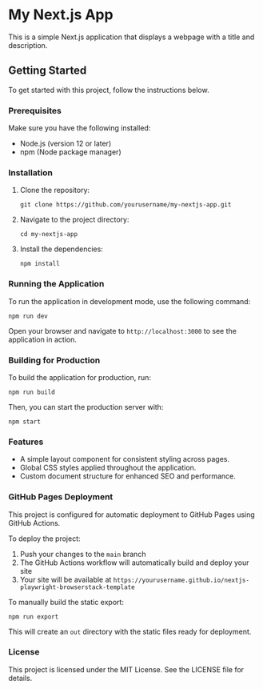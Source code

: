# My Next.js App

This is a simple Next.js application that displays a webpage with a title and description.

## Getting Started

To get started with this project, follow the instructions below.

### Prerequisites

Make sure you have the following installed:

- Node.js (version 12 or later)
- npm (Node package manager)

### Installation

1. Clone the repository:

   ```
   git clone https://github.com/yourusername/my-nextjs-app.git
   ```

2. Navigate to the project directory:

   ```
   cd my-nextjs-app
   ```

3. Install the dependencies:

   ```
   npm install
   ```

### Running the Application

To run the application in development mode, use the following command:

```
npm run dev
```

Open your browser and navigate to `http://localhost:3000` to see the application in action.

### Building for Production

To build the application for production, run:

```
npm run build
```

Then, you can start the production server with:

```
npm start
```

### Features

- A simple layout component for consistent styling across pages.
- Global CSS styles applied throughout the application.
- Custom document structure for enhanced SEO and performance.

### GitHub Pages Deployment

This project is configured for automatic deployment to GitHub Pages using GitHub Actions.

To deploy the project:

1. Push your changes to the `main` branch
2. The GitHub Actions workflow will automatically build and deploy your site
3. Your site will be available at `https://yourusername.github.io/nextjs-playwright-browserstack-template`

To manually build the static export:

```
npm run export
```

This will create an `out` directory with the static files ready for deployment.

### License

This project is licensed under the MIT License. See the LICENSE file for details.
